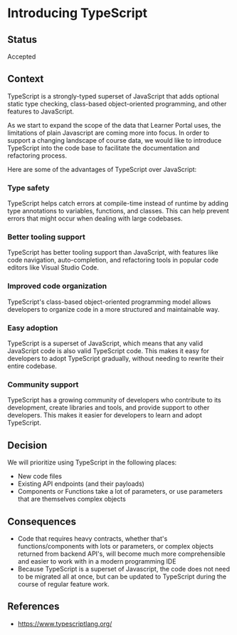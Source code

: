 # Introducing TypeScript

## Status

Accepted

## Context

TypeScript is a strongly-typed superset of JavaScript that adds optional static type checking, class-based object-oriented programming, and other features to JavaScript.  

As we start to expand the scope of the data that Learner Portal uses, the limitations of plain Javascript are coming more into focus.  In order to support a changing landscape of course data, we would like to introduce TypeScript into the code base to facilitate the documentation and refactoring process.

Here are some of the advantages of TypeScript over JavaScript:

### Type safety
TypeScript helps catch errors at compile-time instead of runtime by adding type annotations to variables, functions, and classes. This can help prevent errors that might occur when dealing with large codebases.

### Better tooling support
TypeScript has better tooling support than JavaScript, with features like code navigation, auto-completion, and refactoring tools in popular code editors like Visual Studio Code.

### Improved code organization
TypeScript's class-based object-oriented programming model allows developers to organize code in a more structured and maintainable way.

### Easy adoption
TypeScript is a superset of JavaScript, which means that any valid JavaScript code is also valid TypeScript code. This makes it easy for developers to adopt TypeScript gradually, without needing to rewrite their entire codebase.

### Community support
TypeScript has a growing community of developers who contribute to its development, create libraries and tools, and provide support to other developers. This makes it easier for developers to learn and adopt TypeScript.

## Decision

We will prioritize using TypeScript in the following places:
* New code files
* Existing API endpoints (and their payloads)
* Components or Functions take a lot of parameters, or use parameters that are themselves complex objects

## Consequences

* Code that requires heavy contracts, whether that's functions/components with lots or parameters, or complex objects returned from backend API's, will become much more comprehensible and easier to work with in a modern programming IDE
* Because TypeScript is a superset of Javascript, the code does not need to be migrated all at once, but can be updated to TypeScript during the course of regular feature work.

## References

* https://www.typescriptlang.org/